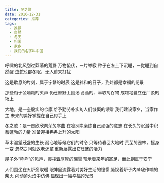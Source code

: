 ```yaml
---
title: 冬之歌
date: 2016-12-31
categories: 推荐
tags:
  - 推荐
  - 自然
  - 冬天
  - 祖国
  - 家乡
  - 我们的名字叫中国
---
```


呼啸的北风刮过莽荡的荒野
万物蛰伏，一片岑寂
种子在冻土下沉睡，一觉睡到自然醒
虫蛇也都冬眠，无人前来打扰
<!--more-->
这是歇息的片刻，属于宁静的时辰
这是祥和的日子，到处都是幸福的光景

那些稻子金灿灿的笑声
仍在原野上回荡
高高的、丰收的谷物
成堆地矗立在广袤的场上

大地，是一座殷实的仓廪
给予勤劳朴实的人们慷慨的馈赠
我们建设家乡，当家作主
未来的美好掌握在自己的手上

冬之歌：是一首欣欣向荣的序曲
在凛冽中磨练自己顽强的意志
在长久的沉潜中积蓄蓬勃的力量
准备迎接冉冉上升的太阳

草木渴望茂盛的生长
耐心地等候它们的时令
只等待春回大地时
荒芜的园林，摇身一变
忽然之间就返老还童
重新展露出它旺盛的活力

屋子外“呼呼”的风声，裹挟着厚厚的瑞雪
预示着来年的富足，而此刻属于安宁

人们围坐在火炉旁取暖
眼神里流露着对美好生活的憧憬
凝视着炉子内哔啵作响的柴火
闪动的火焰中仿佛
显现出一幅幸福的光景